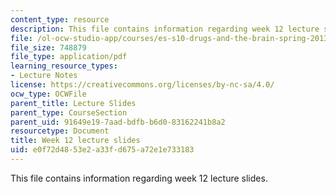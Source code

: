 ```yaml
---
content_type: resource
description: This file contains information regarding week 12 lecture slides.
file: /ol-ocw-studio-app/courses/es-s10-drugs-and-the-brain-spring-2013/e0f72d4853e2a33fd675a72e1e733183_MITES_S10S13_Week12.pdf
file_size: 748879
file_type: application/pdf
learning_resource_types:
- Lecture Notes
license: https://creativecommons.org/licenses/by-nc-sa/4.0/
ocw_type: OCWFile
parent_title: Lecture Slides
parent_type: CourseSection
parent_uid: 91649e19-7aad-bdfb-b6d0-83162241b8a2
resourcetype: Document
title: Week 12 lecture slides
uid: e0f72d48-53e2-a33f-d675-a72e1e733183
---
```

This file contains information regarding week 12 lecture slides.